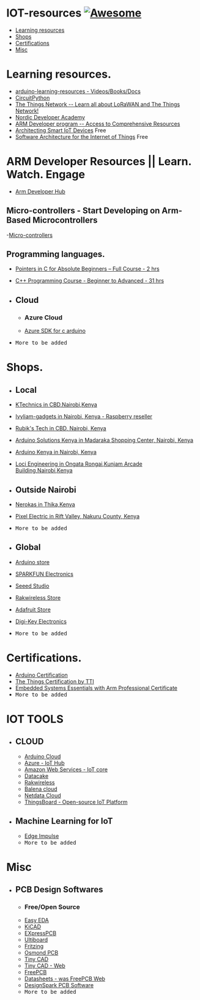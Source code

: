 # IOT-resources [![Awesome](https://cdn.rawgit.com/sindresorhus/awesome/d7305f38d29fed78fa85652e3a63e154dd8e8829/media/badge.svg)](https://github.com/sindresorhus/awesome)

- [Learning resources](#global)
- [Shops](#shops)
- [Certifications](#certifications)
- [Misc](#misc)


# Learning resources.
 - [arduino-learning-resources - Videos/Books/Docs](https://github.com/augnairobi/arduino-learning-resources)
 - [CircuitPython ](https://learn.adafruit.com/welcome-to-circuitpython)
 - [The Things Network -- Learn all about LoRaWAN and The Things Network! ](https://www.thethingsnetwork.org/docs/lorawan/)
 - [Nordic Developer Academy ](https://www.nordicsemi.com/Support/Nordic-Developer-Academy)
 - [ARM Developer program -- Access to Comprehensive Resources ](https://www.arm.com/resources/developer-program)
 - [Architecting Smart IoT Devices](https://www.coursera.org/learn/iot-architecture) Free
 - [Software Architecture for the Internet of Things](https://www.coursera.org/learn/iot-software-architecture) Free

# ARM Developer Resources || Learn. Watch. Engage
 - [Arm Developer Hub](https://www.arm.com/developer-hub)
   
## Micro-controllers - Start Developing on Arm-Based Microcontrollers
-[Micro-controllers](https://www.arm.com/developer-hub/microcontrollers)

## Programming languages.
 - [Pointers in C for Absolute Beginners – Full Course - 2 hrs](https://youtu.be/MIL2BK02X8A)
 - [C++ Programming Course - Beginner to Advanced - 31 hrs](https://youtu.be/8jLOx1hD3_o)
 
- ## Cloud 
  - ### Azure Cloud
   - [Azure SDK for c arduino ](https://github.com/Azure/azure-sdk-for-c-arduino)
 - <kbd> More to be added </kbd>


 # Shops.
  - ## Local
   - [ KTechnics in CBD,Nairobi,Kenya](https://www.ktechnics.com/)
   - [Ivyliam-gadgets in Nairobi, Kenya - Raspberry reseller](https://shop.ivyliam.com/)
   - [Rubik's Tech in CBD, Nairobi, Kenya ](https://www.rubikstech.co.ke/)
   - [Arduino Solutions Kenya in Madaraka Shopping Center, Nairobi, Kenya](https://askelectronics.co.ke/)
   - [Arduino Kenya in Nairobi, Kenya](https://arduinokenya.co.ke/)
   - [Loci Engineering in Ongata Rongai,Kunjam Arcade Building,Nairobi,Kenya](https://lociengineering.co.ke/)
   - ## Outside Nairobi
   - [Nerokas in Thika,Kenya](https://store.nerokas.co.ke/)
   - [Pixel Electric in Rift Valley, Nakuru County, Kenya](https://www.pixelelectric.com/)
   - <kbd> More to be added </kbd>
   
   
  
 - ## Global
  - [ Arduino store ](https://store.arduino.cc/)
  - [SPARKFUN Electronics](https://www.sparkfun.com/)
  - [Seeed Studio](https://www.seeedstudio.com/)
  - [Rakwireless Store](https://store.rakwireless.com/)
  - [Adafruit Store](https://www.adafruit.com/)
  - [Digi-Key Electronics](https://www.digikey.com/)
  - <kbd> More to be added </kbd>
  
  
# Certifications.
  - [Arduino Certification ](https://www.arduino.cc/education/certification)
  - [The Things Certification by TTI ](https://www.thethingsnetwork.org/achievements/)
  - [Embedded Systems Essentials with Arm Professional Certificate](https://www.arm.com/resources/education/online-courses/efficient-embedded-systems)
  - <kbd> More to be added </kbd>
  
# IOT TOOLS
 - ## CLOUD
   - [ Arduino Cloud](https://cloud.arduino.cc/)
   - [Azure - IoT Hub](https://azure.microsoft.com/en-au/products/iot-hub/ )
   - [Amazon Web Services - IoT core]( https://aws.amazon.com/iot-core/ )
   - [Datacake](https://datacake.co/)
   - [Rakwireless](https://www.rakwireless.com/en-us/products/wisdm)
   - [Balena cloud](https://www.balena.io/)
   - [Netdata Cloud ](https://www.netdata.cloud/)
   - [ThingsBoard - Open-source IoT Platform](https://thingsboard.io/)

 - ## Machine Learning for IoT
   - [Edge Impulse](https://www.edgeimpulse.com/)
   - <kbd> More to be added </kbd>


# Misc
  - ## PCB Design Softwares
    - ### Free/Open Source
    - [Easy EDA ](https://easyeda.com/)
    - [KiCAD ](https://www.kicad.org/)
    - [EXpressPCB ](https://www.expresspcb.com/)
    - [Ultiboard ](https://www.ni.com/en-za/shop/software/products/ultiboard.html)
    - [Fritzing ](https://fritzing.org/)
    - [Osmond PCB ](https://www.osmondpcb.com/)
    - [Tiny CAD ](https://www.tinycad.net/) 
    - [Tiny CAD - Web ](https://www.tinycad.net/Online/Home)
    - [FreePCB ](http://www.freepcb.com/)
    - [Datasheets - was FreePCB Web  ](https://www.datasheets.com/en)
    - [DesignSpark PCB Software ](https://www.rs-online.com/designspark/pcb-software)
    - <kbd> More to be added </kbd>
